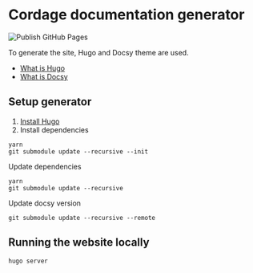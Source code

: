 # Cordage documentation generator
![Publish GitHub Pages](https://github.com/LayerXcom/cordage/workflows/Publish%20GitHub%20Pages/badge.svg)

To generate the site, Hugo and Docsy theme are used.

- [What is Hugo](https://gohugo.io/about/what-is-hugo/)
- [What is Docsy](https://www.docsy.dev/docs/)


## Setup generator
1. [Install Hugo](https://gohugo.io/getting-started/installing/)
2. Install dependencies

```
yarn
git submodule update --recursive --init
```

Update dependencies
```
yarn
git submodule update --recursive
```

Update docsy version
```
git submodule update --recursive --remote
```

## Running the website locally

```
hugo server
```
